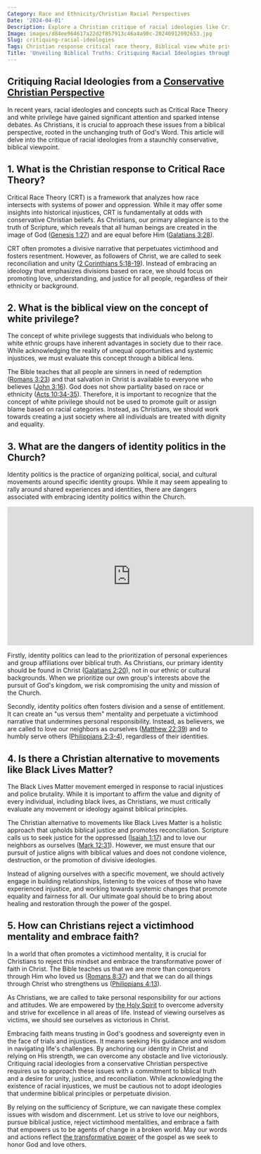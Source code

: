 ```yaml
---
Category: Race and Ethnicity/Christian Racial Perspectives
Date: '2024-04-01'
Description: Explore a Christian critique of racial ideologies like Critical Race Theory, discussing the Biblical perspective on topics such as white privilege and identity politics in the Church. Discover alternatives to concepts like Black Lives Matter and insights on rejecting victimhood mentality within the faith community.
Image: images/d84ee964617a22d2f857913c46a4a90c-20240912092653.jpg
Slug: critiquing-racial-ideologies
Tags: Christian response critical race theory, Biblical view white privilege concept, Dangers identity politics Church, Christian alternative Black Lives Matter, Rejecting victimhood mentality faith
Title: 'Unveiling Biblical Truths: Critiquing Racial Ideologies through a Christian Lens'
---
```


## Critiquing Racial Ideologies from a [Conservative Christian Perspective](/limiting-islamic-visibility)
In recent years, racial ideologies and concepts such as Critical Race Theory and white privilege have gained significant attention and sparked intense debates. As Christians, it is crucial to approach these issues from a biblical perspective, rooted in the unchanging truth of God's Word. This article will delve into the critique of racial ideologies from a staunchly conservative, biblical viewpoint.

## 1. What is the Christian response to Critical Race Theory?

Critical Race Theory (CRT) is a framework that analyzes how race intersects with systems of power and oppression. While it may offer some insights into historical injustices, CRT is fundamentally at odds with conservative Christian beliefs. As Christians, our primary allegiance is to the truth of Scripture, which reveals that all human beings are created in the image of God ([Genesis 1:27](https://www.bibleref.com/Genesis/1/Genesis-1-27.html)) and are equal before Him ([Galatians 3:28](https://www.bibleref.com/Galatians/3/Galatians-3-28.html)).

CRT often promotes a divisive narrative that perpetuates victimhood and fosters resentment. However, as followers of Christ, we are called to seek reconciliation and unity ([2 Corinthians 5:18-19](https://www.bibleref.com/2-Corinthians/5/2-Corinthians-5-18.html)). Instead of embracing an ideology that emphasizes divisions based on race, we should focus on promoting love, understanding, and justice for all people, regardless of their ethnicity or background.

## 2. What is the biblical view on the concept of white privilege?

The concept of white privilege suggests that individuals who belong to white ethnic groups have inherent advantages in society due to their race. While acknowledging the reality of unequal opportunities and systemic injustices, we must evaluate this concept through a biblical lens.

The Bible teaches that all people are sinners in need of redemption ([Romans 3:23](https://www.bibleref.com/Romans/3/Romans-3-23.html)) and that salvation in Christ is available to everyone who believes ([John 3:16](https://www.bibleref.com/John/3/John-3-16.html)). God does not show partiality based on race or ethnicity ([Acts 10:34-35](https://www.bibleref.com/Acts/10/Acts-10-34.html)). Therefore, it is important to recognize that the concept of white privilege should not be used to promote guilt or assign blame based on racial categories. Instead, as Christians, we should work towards creating a just society where all individuals are treated with dignity and equality.

## 3. What are the dangers of identity politics in the Church?

Identity politics is the practice of organizing political, social, and cultural movements around specific identity groups. While it may seem appealing to rally around shared experiences and identities, there are dangers associated with embracing identity politics within the Church.


<iframe width="560" height="315" src="https://www.youtube.com/embed/Yp2ZQY5IYTo" frameborder="0" allow="autoplay; encrypted-media" allowfullscreen></iframe>


Firstly, identity politics can lead to the prioritization of personal experiences and group affiliations over biblical truth. As Christians, our primary identity should be found in Christ ([Galatians 2:20](https://www.bibleref.com/Galatians/2/Galatians-2-20.html)), not in our ethnic or cultural backgrounds. When we prioritize our own group's interests above the pursuit of God's kingdom, we risk compromising the unity and mission of the Church.

Secondly, identity politics often fosters division and a sense of entitlement. It can create an "us versus them" mentality and perpetuate a victimhood narrative that undermines personal responsibility. Instead, as believers, we are called to love our neighbors as ourselves ([Matthew 22:39](https://www.bibleref.com/Matthew/22/Matthew-22-39.html)) and to humbly serve others ([Philippians 2:3-4](https://www.bibleref.com/Philippians/2/Philippians-2-3.html)), regardless of their identities.

## 4. Is there a Christian alternative to movements like Black Lives Matter?

The Black Lives Matter movement emerged in response to racial injustices and police brutality. While it is important to affirm the value and dignity of every individual, including black lives, as Christians, we must critically evaluate any movement or ideology against biblical principles.

The Christian alternative to movements like Black Lives Matter is a holistic approach that upholds biblical justice and promotes reconciliation. Scripture calls us to seek justice for the oppressed ([Isaiah 1:17](https://www.bibleref.com/Isaiah/1/Isaiah-1-17.html)) and to love our neighbors as ourselves ([Mark 12:31](https://www.bibleref.com/Mark/12/Mark-12-31.html)). However, we must ensure that our pursuit of justice aligns with biblical values and does not condone violence, destruction, or the promotion of divisive ideologies.

Instead of aligning ourselves with a specific movement, we should actively engage in building relationships, listening to the voices of those who have experienced injustice, and working towards systemic changes that promote equality and fairness for all. Our ultimate goal should be to bring about healing and restoration through the power of the gospel.

## 5. How can Christians reject a victimhood mentality and embrace faith?

In a world that often promotes a victimhood mentality, it is crucial for Christians to reject this mindset and embrace the transformative power of faith in Christ. The Bible teaches us that we are more than conquerors through Him who loved us ([Romans 8:37](https://www.bibleref.com/Romans/8/Romans-8-37.html)) and that we can do all things through Christ who strengthens us ([Philippians 4:13](https://www.bibleref.com/Philippians/4/Philippians-4-13.html)).

As Christians, we are called to take personal responsibility for our actions and attitudes. We are empowered by [the Holy Spirit](/attributes-of-the-holy-spirit-understanding-the-power-and-presence-of-the-spirit-in-christianity) to overcome adversity and strive for excellence in all areas of life. Instead of viewing ourselves as victims, we should see ourselves as victorious in Christ.

Embracing faith means trusting in God's goodness and sovereignty even in the face of trials and injustices. It means seeking His guidance and wisdom in navigating life's challenges. By anchoring our identity in Christ and relying on His strength, we can overcome any obstacle and live victoriously.
Critiquing racial ideologies from a conservative Christian perspective requires us to approach these issues with a commitment to biblical truth and a desire for unity, justice, and reconciliation. While acknowledging the existence of racial injustices, we must be cautious not to adopt ideologies that undermine biblical principles or perpetuate division.

By relying on the sufficiency of Scripture, we can navigate these complex issues with wisdom and discernment. Let us strive to love our neighbors, pursue biblical justice, reject victimhood mentalities, and embrace a faith that empowers us to be agents of change in a broken world. May our words and actions reflect [the transformative power](/10-essential-bible-verses-for-strength-and-encouragement) of the gospel as we seek to honor God and love others.